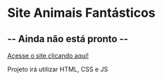 <h1>Site Animais Fantásticos</h1>
<h2>-- Ainda não está pronto --</h2>
<a href="https://c0nant.github.io/animais-fantasticos/">Acesse o site clicando aqui!</a>
<p>Projeto irá utilizar HTML, CSS e JS</p>
